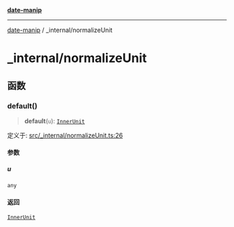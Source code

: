 [**date-manip**](../index.md)

***

[date-manip](../modules.md) / \_internal/normalizeUnit

# \_internal/normalizeUnit

## 函数

### default()

> **default**(`u`): [`InnerUnit`](../types.md#innerunit)

定义于: [src/\_internal/normalizeUnit.ts:26](https://github.com/fengxinming/date-manip/blob/8fccf261c90ecd05d2eaf7f8c5a47a123e2bb753/src/_internal/normalizeUnit.ts#L26)

#### 参数

##### u

`any`

#### 返回

[`InnerUnit`](../types.md#innerunit)
